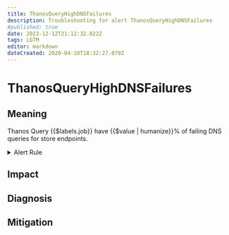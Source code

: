 ```yaml
---
title: ThanosQueryHighDNSFailures
description: Troubleshooting for alert ThanosQueryHighDNSFailures
#published: true
date: 2023-12-12T21:12:32.022Z
tags: LGTM
editor: markdown
dateCreated: 2020-04-10T18:32:27.079Z
---
```


# ThanosQueryHighDNSFailures

## Meaning
[//]: # "Short paragraph that explains what the alert means"
Thanos Query {{$labels.job}} have {{$value | humanize}}% of failing DNS queries for store endpoints.

<details>
  <summary>Alert Rule</summary>

  ```yaml
alert: ThanosQueryHighDNSFailures
expr: (sum by (job) (rate(thanos_query_store_apis_dns_failures_total{job=~".*thanos-query.*"}[5m])) / sum by (job) (rate(thanos_query_store_apis_dns_lookups_total{job=~".*thanos-query.*"}[5m]))) * 100 > 1
for: 15m
labels:
    severity: warning
annotations:
    summary: Thanos Query High D N S Failures (instance {{ $labels.instance }})
    description: |-
        Thanos Query {{$labels.job}} have {{$value | humanize}}% of failing DNS queries for store endpoints.
          VALUE = {{ $value }}
          LABELS = {{ $labels }}
    runbook: https://github.com/srerun/prometheus-alerts/content/runbooks/ThanosQueryHighDNSFailures

  ```
</details>


## Impact
[//]: # "What could / will happen if the alert is not addressed"



## Diagnosis
[//]: # "Steps to take to identify the cause of the problem"



## Mitigation
[//]: # "The steps necessary to resolve the alert"
